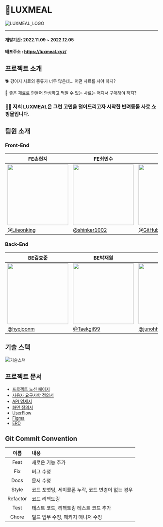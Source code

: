 # 🐶LUXMEAL
![LUXMEAL_LOGO](https://user-images.githubusercontent.com/91947958/205758156-afd2cc25-2ada-4fa3-8214-8e7a1a14d729.png)

---

#### 개발기간: 2022.11.09 ~ 2022.12.05

#### 배포주소 : https://luxmeal.xyz/


## 프로젝트 소개

🐕 강아지 사료의 종류가 너무 많은데… 어떤 사료를 사야 하지?

🦮 좋은 재료로 만들어 안심하고 먹일 수 있는 사료는 어디서 구매해야 하지?

### 🐕‍🦺 저희 LUXMEAL은 그런 고민을 덜어드리고자 시작한 반려동물 사료 쇼핑몰입니다.

## 팀원 소개

### Front-End

| FE손현지 | FE최민수 | FE이지연 |
| --- | --- | --- |
| <img src='https://media.discordapp.net/attachments/961390348838506496/1049476170023972944/shj-removebg-preview.png' width='200'> | <img src='https://user-images.githubusercontent.com/91947958/205761854-1637df9b-d6e9-4f6a-84c4-06506c088db2.png' width='200'> | <img src='https://cdn.discordapp.com/attachments/961390348838506496/1049476169721970698/2jy-removebg-preview.png' width='200'> |
| [@Liieonking](https://github.com/Liieonking) | [@shinker1002](https://github.com/shinker1002) | [@GitHubJIYEON](https://github.com/GitHubJIYEON) | 

### Back-End

| BE김효준 | BE박재원 | BE허준오 |
| --- | --- | --- |
| <img src='https://cdn.discordapp.com/attachments/961390348838506496/1049476638095704064/khj-removebg-preview_1.png' width='200'> | <img src='https://cdn.discordapp.com/attachments/961390348838506496/1049471951757918228/90be94d1d21a74c8.png' width='200'> | <img src='https://cdn.discordapp.com/attachments/961390348838506496/1049476469388230717/hj5-removebg-preview_2.png' width='200'> |
| [@hyojoonm](https://github.com/hyojoonm) | [@Taekgil99](https://github.com/Taekgil99) | [@junohheo](https://github.com/junohheo) |


## 기술 스택

![기술스택](https://user-images.githubusercontent.com/91947958/205767536-8e3a94fb-2650-4aca-8fc8-531ec4438d93.png)


## 프로젝트 문서
<ul>
	<li><a href="https://www.notion.so/codestates/40-Team019-LUXMEAL-3910653031a143bf9631d345eee7d642" target='_blank'>프로젝트 노션 페이지</a></li>
	<li><a href="https://docs.google.com/spreadsheets/d/1gyK1nZu6h4VMpvENX3PsdQIWU83baUEzAl4ZkSrt9tA/edit#gid=0" target='_blank'>사용자 요구사항 정의서</a></li>
	<li><a href="https://documenter.getpostman.com/view/22536337/2s8YzP1PuK" target='_blank'>API 명세서</a></li>
	<li><a href="https://docs.google.com/spreadsheets/d/1kEefRyu4W3oiIp0L9AGcJrL5fcoAyMJLPi9-KZggP_Q/edit#gid=214454112" target='_blank'>화면 정의서</a></li>
	<li><a href="https://www.notion.so/codestates/Flow-chart-e52a934e6f4e49ce9a37dd86de6b4afa" target='_blank'>UserFlow</a></li>
	<li><a href="https://www.figma.com/file/8jWU5gNupBcBIKvKwdogTY/%EB%A9%94%EC%9D%B8%ED%94%84%EB%A1%9C%EC%A0%9D%ED%8A%B8?node-id=16%3A147" target='_blank'>Figma</a></li>
	<li><a href="https://www.notion.so/codestates/ERD-8110a7153e164e8590073167eb5a5adb" target='_blank'>ERD</a></li>
</ul>

## Git Commit Convention
|이름|내용|
|:--:|:--|
|Feat|새로운 기능 추가|
|Fix|버그 수정|
|Docs|문서 수정|
|Style|코드 포맷팅, 세미콜론 누락, 코드 변경이 없는 경우|
|Refactor|코드 리펙토링|
|Test|테스트 코드, 리펙토링 테스트 코드 추가|
|Chore|빌드 업무 수정, 패키지 매니저 수정|
